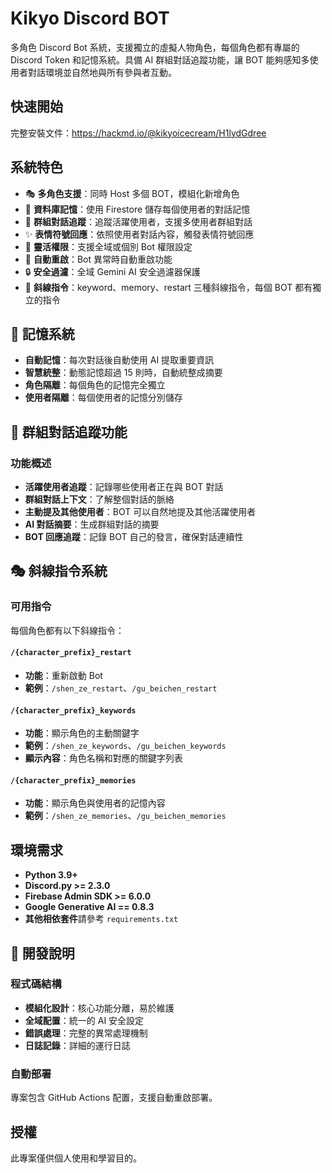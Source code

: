 # Kikyo Discord BOT

多角色 Discord Bot 系統，支援獨立的虛擬人物角色，每個角色都有專屬的 Discord Token 和記憶系統。具備 AI 群組對話追蹤功能，讓 BOT 能夠感知多使用者對話環境並自然地與所有參與者互動。


## 快速開始

完整安裝文件：https://hackmd.io/@kikyoicecream/H1lydGdree


## 系統特色

- 🎭 **多角色支援**：同時 Host 多個 BOT，模組化新增角色
- 🧠 **資料庫記憶**：使用 Firestore 儲存每個使用者的對話記憶
- 👥 **群組對話追蹤**：追蹤活躍使用者，支援多使用者群組對話
- ✨ **表情符號回應**：依照使用者對話內容，觸發表情符號回應
- 🔧 **靈活權限**：支援全域或個別 Bot 權限設定
- 🚀 **自動重啟**：Bot 異常時自動重啟功能
- 🔒 **安全過濾**：全域 Gemini AI 安全過濾器保護
- 🎯 **斜線指令**：keyword、memory、restart 三種斜線指令，每個 BOT 都有獨立的指令

## 🧠 記憶系統

- **自動記憶**：每次對話後自動使用 AI 提取重要資訊
- **智慧統整**：動態記憶超過 15 則時，自動統整成摘要
- **角色隔離**：每個角色的記憶完全獨立
- **使用者隔離**：每個使用者的記憶分別儲存


## 👥 群組對話追蹤功能

### 功能概述
- **活躍使用者追蹤**：記錄哪些使用者正在與 BOT 對話
- **群組對話上下文**：了解整個對話的脈絡
- **主動提及其他使用者**：BOT 可以自然地提及其他活躍使用者
- **AI 對話摘要**：生成群組對話的摘要
- **BOT 回應追蹤**：記錄 BOT 自己的發言，確保對話連續性


## 🎭 斜線指令系統

### 可用指令

每個角色都有以下斜線指令：

#### `/{character_prefix}_restart`
- **功能**：重新啟動 Bot
- **範例**：`/shen_ze_restart`、`/gu_beichen_restart`

#### `/{character_prefix}_keywords`
- **功能**：顯示角色的主動關鍵字
- **範例**：`/shen_ze_keywords`、`/gu_beichen_keywords`
- **顯示內容**：角色名稱和對應的關鍵字列表

#### `/{character_prefix}_memories`
- **功能**：顯示角色與使用者的記憶內容
- **範例**：`/shen_ze_memories`、`/gu_beichen_memories`

## 環境需求

- **Python 3.9+**
- **Discord.py >= 2.3.0**
- **Firebase Admin SDK >= 6.0.0**
- **Google Generative AI == 0.8.3**
- **其他相依套件**請參考 `requirements.txt`


## 🔧 開發說明

### 程式碼結構
- **模組化設計**：核心功能分離，易於維護
- **全域配置**：統一的 AI 安全設定
- **錯誤處理**：完整的異常處理機制
- **日誌記錄**：詳細的運行日誌

### 自動部署
專案包含 GitHub Actions 配置，支援自動重啟部署。

## 授權
此專案僅供個人使用和學習目的。